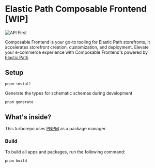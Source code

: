 # Elastic Path Composable Frontend [WIP]

![API First](https://github.com/elasticpath/mason/assets/3082064/8be38417-6b96-4228-ba6e-e5472e049b27)

Composable Frontend is your go-to tooling for Elastic Path storefronts, it accelerates storefront creation, customization, and deployment. Elevate your e-commerce experience with Composable Frontend's powered by [Elastic Path](https://www.elasticpath.com/).

## Setup

```bash
pnpm install
```

Generate the types for schematic schemas during development
```bash
pnpm generate
```

## What's inside?

This turborepo uses [PNPM](https://pnpm.io/) as a package manager.

### Build

To build all apps and packages, run the following command:

```bash
pnpm build
```
